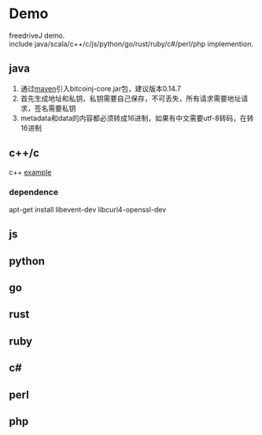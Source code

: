 # Demo 
freedriveJ demo.     
include java/scala/c++/c/js/python/go/rust/ruby/c#/perl/php implemention.
## java
1. 通过[maven](./java/pom.xml)引入bitcoinj-core.jar包，建议版本0.14.7
2. 首先生成地址和私钥，私钥需要自己保存，不可丢失，所有请求需要地址请求，签名需要私钥
3. metadata和data的内容都必须转成16进制，如果有中文需要utf-8转码，在转16进制

## c++/c
c++ [example](./c++)

### dependence
apt-get install libevent-dev libcurl4-openssl-dev

## js

## python

## go

## rust

## ruby

## c#

## perl

## php
